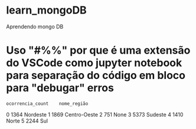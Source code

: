 # learn_mongoDB
Aprendendo mongo DB

# Uso "#%%" por que é uma extensão do VSCode como jupyter notebook para separação do código em bloco para "debugar" erros 


	ocorrencia_count	nome_região
0	1364	            Nordeste
1	1869	            Centro-Oeste
2	751	                None
3	5373	            Sudeste
4	1410	            Norte
5	2244	            Sul